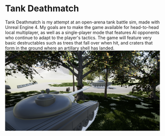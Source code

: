# Tank Deathmatch
Tank Deathmatch is my attempt at an open-arena tank battle sim, made with Unreal Engine 4.  My goals are to make the game available for head-to-head local multiplayer, as well as a single-player mode that features AI opponents who continue to adapt to the player's tactics.  The game will feature very basic destructables such as trees that fall over when hit, and craters that form in the ground where an artillary shell has landed.  
![alt text](https://github.com/bsteel364/Tank-Deathmatch/blob/master/Tank_Deathmatch/Tank%20images/hidden%20tank.PNG)


